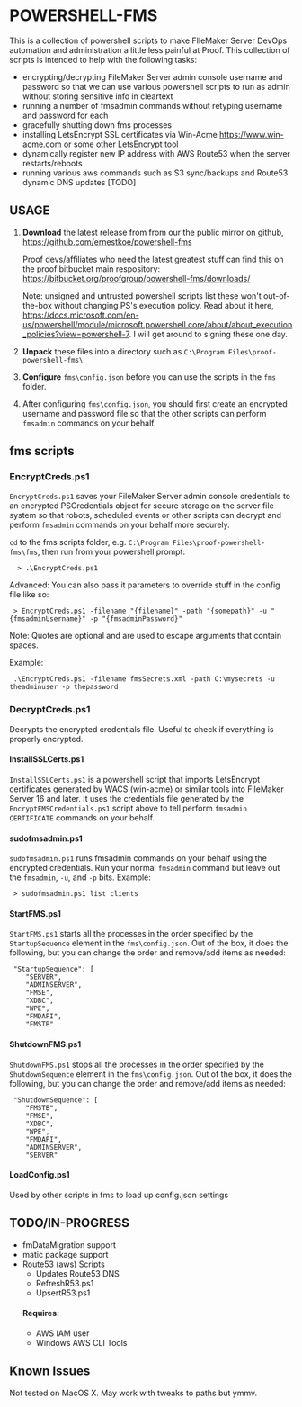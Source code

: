 # POWERSHELL-FMS #

This is a collection of powershell scripts to make FIleMaker Server DevOps automation and administration a little less painful at Proof. This collection of scripts is intended to help with the following tasks:

* encrypting/decrypting FileMaker Server admin console username and password so that we can use various powershell scripts to run as admin without storing sensitive info in cleartext
* running a number of fmsadmin commands without retyping username and password for each
* gracefully shutting down fms processes
* installing LetsEncrypt SSL certificates via Win-Acme <https://www.win-acme.com> or some other LetsEncrypt tool
* dynamically register new IP address with AWS Route53 when the server restarts/reboots
* running various aws commands such as S3 sync/backups and Route53 dynamic DNS updates [TODO]
  
## USAGE ##

1. **Download** the latest release from from our the public mirror on github, <https://github.com/ernestkoe/powershell-fms>
   
   Proof devs/affiliates who need the latest greatest stuff can find this on the proof bitbucket main respository: <https://bitbucket.org/proofgroup/powershell-fms/downloads/>

   Note: unsigned and untrusted powershell scripts list these won't out-of-the-box without changing PS's execution policy. Read about it here, <https://docs.microsoft.com/en-us/powershell/module/microsoft.powershell.core/about/about_execution_policies?view=powershell-7>. I will get around to signing these one day.

2. **Unpack** these files into a directory such as `C:\Program Files\proof-powershell-fms\`

3. **Configure** `fms\config.json` before you can use the scripts in the `fms` folder.

4. After configuring `fms\config.json`, you should first create an encrypted username and password file so that the other scripts can perform `fmsadmin` commands on your behalf.

## fms scripts ##

### EncryptCreds.ps1 ###

`EncryptCreds.ps1` saves your FileMaker Server admin console credentials to an encrypted PSCredentials object for secure storage on the server file system so that robots, scheduled events or other scripts can decrypt and perform `fmsadmin` commands on your behalf more securely.

`cd` to the fms scripts folder, e.g. `C:\Program Files\proof-powershell-fms\fms`, then run from your powershell prompt:
 

      > .\EncryptCreds.ps1

Advanced: You can also pass it parameters to override stuff in the config file like so:

     > EncryptCreds.ps1 -filename "{filename}" -path "{somepath}" -u "{fmsadminUsername}" -p "{fmsadminPassword}"

Note: Quotes are optional and are used to escape arguments that contain spaces.

Example:
  
     .\EncryptCreds.ps1 -filename fmsSecrets.xml -path C:\mysecrets -u theadminuser -p thepassword

### DecryptCreds.ps1 ###

Decrypts the encrypted credentials file. Useful to check if everything is properly encrypted.

#### InstallSSLCerts.ps1 ####

`InstallSSLCerts.ps1` is a powershell script that imports LetsEncrypt certificates generated by WACS (win-acme) or similar tools into FileMaker Server 16 and later. It uses the credentials file generated by the `EncryptFMSCredentials.ps1` script above to tell perform `fmsadmin` `CERTIFICATE` commands on your behalf.


#### sudofmsadmin.ps1 ####

`sudofmsadmin.ps1` runs fmsadmin commands on your behalf using the encrypted credentials. Run your normal `fmsadmin` command but leave out the `fmsadmin`, `-u`, and `-p` bits. Example:

     > sudofmsadmin.ps1 list clients

#### StartFMS.ps1 ####

`StartFMS.ps1` starts all the processes in the order specified by the `StartupSequence` element in the `fms\config.json`. Out of the box, it does the following, but you can change the order and remove/add items as needed:

     "StartupSequence": [
        "SERVER",
        "ADMINSERVER",
        "FMSE",
        "XDBC",
        "WPE",
        "FMDAPI",
        "FMSTB"

        
#### ShutdownFMS.ps1 ####

`ShutdownFMS.ps1` stops all the processes in the order specified by the `ShutdownSequence` element in the `fms\config.json`. Out of the box, it does the following, but you can change the order and remove/add items as needed:

     "ShutdownSequence": [
        "FMSTB",
        "FMSE",
        "XDBC",
        "WPE",
        "FMDAPI",
        "ADMINSERVER",
        "SERVER"


#### LoadConfig.ps1 ####
Used by other scripts in fms to load up config.json settings

## TODO/IN-PROGRESS

* fmDataMigration support
* matic package support
* Route53 (aws) Scripts
     * Updates Route53 DNS
     * RefreshR53.ps1
     * UpsertR53.ps1
     #### Requires:
     * AWS IAM user
     * Windows AWS CLI Tools
  
## Known Issues ##

Not tested on MacOS X. May work with tweaks to paths but ymmv.
